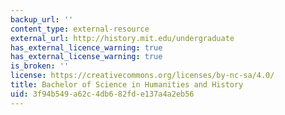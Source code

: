 ```yaml
---
backup_url: ''
content_type: external-resource
external_url: http://history.mit.edu/undergraduate
has_external_licence_warning: true
has_external_license_warning: true
is_broken: ''
license: https://creativecommons.org/licenses/by-nc-sa/4.0/
title: Bachelor of Science in Humanities and History
uid: 3f94b549-a62c-4db6-82fd-e137a4a2eb56
---
```

